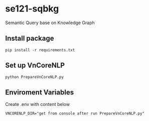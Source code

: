 # se121-sqbkg
Semantic Query base on Knowledge Graph 
## Install package
```
pip install -r requirements.txt
```
## Set up VnCoreNLP
```
python PrepareVnCoreNLP.py
```
## Enviroment Variables
Create .env with content below
```
VNCORENLP_DIR="get from console after run PrepareVnCoreNLP.py"
```
